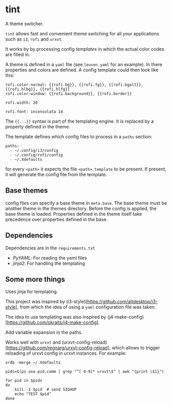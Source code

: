 # tint

A theme switcher.

`tint` allows fast and convenient theme switching for all your
applications such as `i3`, `rofi` and `urxvt`.

It works by by processing config *templates* in which the actual color
codes are filled in.

A theme is defined in a `yaml` file (see `leuven.yaml` for an
example).  In there properties and colors are defined.  A config
template could then look like this:

```
rofi.color-normal: {{rofi.bg}}, {{rofi.fg}}, {{rofi.bgalt}}, {{rofi.hlbg}}, {{rofi.hlfg}}
rofi.color-window: {{rofi.background}}, {{rofi.border}}

rofi.width: 20

rofi.font: inconsolata 14
```

The `{{...}}` syntax is part of the templating engine.  It is replaced
by a property defined in the theme.

The template defines which config files to process in a `paths`
section:

```
paths:
  - ~/.config/i3/config
  - ~/.config/rofi/config
  - ~/.Xdefaults
```

for every `<path>` it expects the file `<path>.template` to be
present.  If present, it will generate the config file from the
template.

## Base themes

config files can specify a base theme in `meta.base`.  The base theme
must be another theme in the themes directory.  Before the config is
applied, the base theme is loaded.  Properties defined in the theme
itself take precedence over properties defined in the base.


## Dependencies

Dependencies are in the `requirements.txt`

- *PyYAML*: For reading the yaml files
- *jinja2*: For handling the templating


## Some more things

Uses jinja for templating.

This project was inspired by
(i3-style)[https://github.com/altdesktop/i3-style], from which the
idea of using a `yaml` configuration file was taken.

The idea to use templating was also inspired by
(j4-make-config)[https://github.com/okraits/j4-make-config].

Add variable expansion in the paths.

Works well with `urxvt` and
(urxvt-config-reload)[https://github.com/regnarg/urxvt-config-reload],
which allows to trigger reloading of urxvt config in urxvt instances.
For example:

```
xrdb -merge ~/.Xdefaults

pids=$(ps axo pid,comm | grep "^[ 0-9]* urxvt\$" | awk "{print \$1}")

for pid in $pids
do
    kill -1 $pid  # send SIGHUP
    echo "TEST $pid"
done
```
